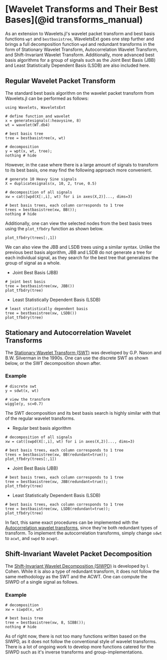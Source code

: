 # [Wavelet Transforms and Their Best Bases](@id transforms_manual)
As an extension to Wavelets.jl's wavelet packet transform and best basis functions `wpt` and `bestbasistree`, WaveletsExt goes one step further and brings a full decomposition function `wpd` and redundant transforms in the form of Stationary Wavelet Transform, Autocorrelation Wavelet Transform, and Shift-Invariant Wavelet Transform. Additionally, more advanced best basis algorithms for a group of signals such as the Joint Best Basis (JBB) and Least Statistically Dependent Basis (LSDB) are also included here.

## Regular Wavelet Packet Transform

The standard best basis algorithm on the wavelet packet transform from Wavelets.jl can be performed as follows:
```@example wt
using Wavelets, WaveletsExt

# define function and wavelet
x = generatesignals(:heavysine, 8)
wt = wavelet(WT.db4)

# best basis tree
tree = bestbasistree(x, wt)

# decomposition
y = wpt(x, wt, tree); 
nothing # hide
```

However, in the case where there is a large amount of signals to transform to its best basis, one may find the following approach more convenient.
```@example wt
# generate 10 Heavy Sine signals
X = duplicatesignals(x, 10, 2, true, 0.5)

# decomposition of all signals
xw = cat([wpd(X[:,i], wt) for i in axes(X,2)]..., dims=3)

# best basis trees, each column corresponds to 1 tree
trees = bestbasistree(xw, BB()); 
nothing # hide
```

Additionally, one can view the selected nodes from the best basis trees using the `plot_tfbdry` function as shown below.
```@example wt
plot_tfbdry(trees[:,1])
```

We can also view the JBB and LSDB trees using a similar syntax. Unlike the previous best basis algorithm, JBB and LSDB do not generate a tree for each individual signal, as they search for the best tree that generalizes the group of signal as a whole.

* Joint Best Basis (JBB)
```@example wt
# joint best basis
tree = bestbasistree(xw, JBB())
plot_tfbdry(tree)
```

* Least Statistically Dependent Basis (LSDB)
```@example wt
# least statistically dependent basis
tree = bestbasistree(xw, LSDB())
plot_tfbdry(tree)
```

## Stationary and Autocorrelation Wavelet Transforms
The [Stationary Wavelet Transform (SWT)](https://link.springer.com/chapter/10.1007/978-1-4612-2544-7_17) was developed by G.P. Nason and B.W. Silverman in the 1990s. One can use the discrete SWT as shown below, or the SWT decomposition shown after.
### Example
```@example wt
# discrete swt
y = sdwt(x, wt)

# view the transform
wiggle(y, sc=0.7)
```

The SWT decomposition and its best basis search is highly similar with that of the regular wavelet transforms.
* Regular best basis algorithm
```@example wt
# decomposition of all signals
xw = cat([swpd(X[:,i], wt) for i in axes(X,2)]..., dims=3)

# best basis trees, each column corresponds to 1 tree
trees = bestbasistree(xw, BB(redundant=true)); 
plot_tfbdry(trees[:,1])
```

* Joint Best Basis (JBB)
```@example wt
# best basis trees, each column corresponds to 1 tree
tree = bestbasistree(xw, JBB(redundant=true)); 
plot_tfbdry(tree)
```

* Least Statistically Dependent Basis (LSDB)
```@example wt
# best basis trees, each column corresponds to 1 tree
tree = bestbasistree(xw, LSDB(redundant=true)); 
plot_tfbdry(tree)
```

In fact, this same exact procedures can be implemented with the [Autocorrelation wavelet transforms](https://www.math.ucdavis.edu/~saito/publications/saito_acs_spie.pdf), since they're both redundant types of transform. To implement the autocorrelation transforms, simply change `sdwt` to `acwt`, and `swpd` to `acwpt`.

## Shift-Invariant Wavelet Packet Decomposition
The [Shift-Invariant Wavelet Decomposition (SIWPD)](https://israelcohen.com/wp-content/uploads/2018/05/ICASSP95.pdf) is developed by I. Cohen. While it is also a type of redundant transform, it does not follow the same methodology as the SWT and the ACWT. One can compute the SIWPD of a single signal as follows.
### Example
```@example wt
# decomposition
xw = siwpd(x, wt)

# best basis tree
tree = bestbasistree(xw, 8, SIBB());
nothing # hide
```

As of right now, there is not too many functions written based on the SIWPD, as it does not follow the conventional style of wavelet transforms. There is a lot of ongoing work to develop more functions catered for the SIWPD such as it's inverse transforms and group-implementations.